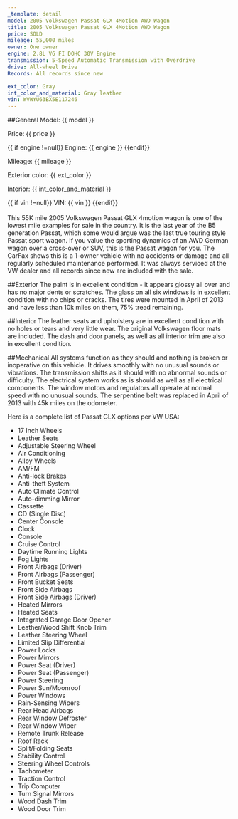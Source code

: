 ```yaml
---
_template: detail
model: 2005 Volkswagen Passat GLX 4Motion AWD Wagon
title: 2005 Volkswagen Passat GLX 4Motion AWD Wagon
price: SOLD
mileage: 55,000 miles
owner: One owner
engine: 2.8L V6 FI DOHC 30V Engine
transmission: 5-Speed Automatic Transmission with Overdrive
drive: All-wheel Drive
Records: All records since new

ext_color: Gray
int_color_and_material: Gray leather 
vin: WVWYU63BX5E117246
---
```

##General
Model: {{ model }}

Price: {{ price }}

{{ if engine !=null}} Engine: {{ engine }} {{endif}}

Mileage: {{ mileage }}


Exterior color: {{ ext_color }}


Interior: {{ int_color_and_material }}


{{ if vin !=null}} VIN: {{ vin }} {{endif}}
<br><br>
This 55K mile 2005 Volkswagen Passat GLX 4motion wagon is one of the lowest mile examples for sale in the country. It is the last year of the B5 generation Passat, which some would argue was the last true touring style Passat sport wagon.  If you value the sporting dynamics of an AWD German wagon over a cross-over or SUV, this is the Passat wagon for you.  The CarFax shows this is a 1-owner vehicle with no accidents or damage and all regularly scheduled maintenance performed.  It was always serviced at the VW dealer and all records since new are included with the sale.  

##Exterior
The paint is in excellent condition - it appears glossy all over and has no major dents or scratches. The glass on all six windows is in excellent condition with no chips or cracks. The tires were mounted in April of 2013 and have less than 10k miles on them, 75% tread remaining. 

##Interior
The leather seats and upholstery are in excellent condition with no holes or tears and very little wear. The original Volkswagen floor mats are included. The dash and door panels, as well as all interior trim are also in excellent condition. 

##Mechanical
All systems function as they should and nothing is broken or inoperative on this vehicle. It drives smoothly with no unusual sounds or vibrations. The transmission shifts as it should with no abnormal sounds or difficulty. The electrical system works as is should as well as all electrical components. The window motors and regulators all operate at normal speed with no unusual sounds. The serpentine belt was replaced in April of 2013 with 45k miles on the odometer. 

Here is a complete list of Passat GLX options per VW USA:

- 17 Inch Wheels 
- Leather Seats 
- Adjustable Steering Wheel 
- Air Conditioning 
- Alloy Wheels  
- AM/FM  
- Anti-lock Brakes 
- Anti-theft System 
- Auto Climate Control  
- Auto-dimming Mirror 
- Cassette  
- CD (Single Disc) 
- Center Console  
- Clock 
- Console  
- Cruise Control  
- Daytime Running Lights 
- Fog Lights 
- Front Airbags (Driver) 
- Front Airbags (Passenger)  
- Front Bucket Seats 
- Front Side Airbags  
- Front Side Airbags (Driver)  
- Heated Mirrors  
- Heated Seats  
- Integrated Garage Door Opener  
- Leather/Wood Shift Knob Trim 
- Leather Steering Wheel
- Limited Slip Differential
- Power Locks
- Power Mirrors
- Power Seat (Driver) 
- Power Seat (Passenger) 
- Power Steering
- Power Sun/Moonroof
- Power Windows
- Rain-Sensing Wipers 
- Rear Head Airbags
- Rear Window Defroster 
- Rear Window Wiper
- Remote Trunk Release
- Roof Rack 
- Split/Folding Seats
- Stability Control 
- Steering Wheel Controls
- Tachometer
- Traction Control
- Trip Computer
- Turn Signal Mirrors
- Wood Dash Trim
- Wood Door Trim